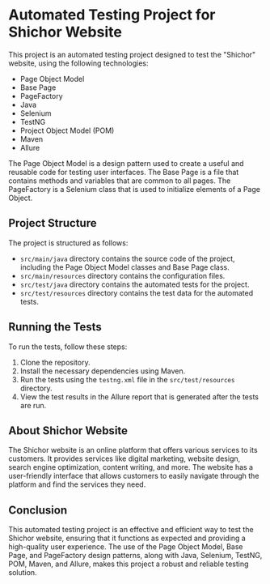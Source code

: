 <html>
<head>
	<title>Automated Testing Project for Shichor Website</title>
	
</head>
  <link rel="stylesheet" type="text/css" href="style.css">

<body>
	<h1>Automated Testing Project for Shichor Website</h1>
	<p>This project is an automated testing project designed to test the "Shichor" website, using the following technologies:</p>
	<ul>
		<li>Page Object Model</li>
		<li>Base Page</li>
		<li>PageFactory</li>
		<li>Java</li>
		<li>Selenium</li>
		<li>TestNG</li>
		<li>Project Object Model (POM)</li>
		<li>Maven</li>
		<li>Allure</li>
	</ul>
	<p>The Page Object Model is a design pattern used to create a useful and reusable code for testing user interfaces. The Base Page is a file that contains methods and variables that are common to all pages. The PageFactory is a Selenium class that is used to initialize elements of a Page Object.</p>
	<h2>Project Structure</h2>
	<p>The project is structured as follows:</p>
	<ul>
		<li><code>src/main/java</code> directory contains the source code of the project, including the Page Object Model classes and Base Page class.</li>
		<li><code>src/main/resources</code> directory contains the configuration files.</li>
		<li><code>src/test/java</code> directory contains the automated tests for the project.</li>
		<li><code>src/test/resources</code> directory contains the test data for the automated tests.</li>
	</ul>
	<h2>Running the Tests</h2>
	<p>To run the tests, follow these steps:</p>
	<ol>
		<li>Clone the repository.</li>
		<li>Install the necessary dependencies using Maven.</li>
		<li>Run the tests using the <code>testng.xml</code> file in the <code>src/test/resources</code> directory.</li>
		<li>View the test results in the Allure report that is generated after the tests are run.</li>
	</ol>
	<h2>About Shichor Website</h2>
	<p>The Shichor website is an online platform that offers various services to its customers. It provides services like digital marketing, website design, search engine optimization, content writing, and more. The website has a user-friendly interface that allows customers to easily navigate through the platform and find the services they need.</p>
	<h2>Conclusion</h2>
	<p>This automated testing project is an effective and efficient way to test the Shichor website, ensuring that it functions as expected and providing a high-quality user experience. The use of the Page Object Model, Base Page, and PageFactory design patterns, along with Java, Selenium, TestNG, POM, Maven, and Allure, makes this project a robust and reliable testing solution.</p>
</body>
</html>